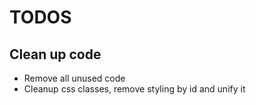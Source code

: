# TODOS

## Clean up code

- Remove all unused code
- Cleanup css classes, remove styling by id and unify it

